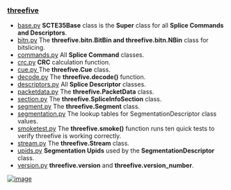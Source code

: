 ### [threefive](https://github.com/futzu/SCTE35-threefive/) 

* [base.py](https://github.com/futzu/SCTE35-threefive/blob/master/threefive/base.py)   __SCTE35Base__ class is the __Super__ class for all __Splice Commands and Descriptors__. 
* [bitn.py](https://github.com/futzu/SCTE35-threefive/blob/master/threefive/bitn.py)   The __threefive.bitn.BitBin and threefive.bitn.NBin__ class for bitslicing. 
* [commands.py](https://github.com/futzu/SCTE35-threefive/blob/master/threefive/commands.py)  All __Splice Command__ classes.
* [crc.py](https://github.com/futzu/scte35-threefive/blob/master/threefive/crc.py) __CRC__ calculation function.
* [cue.py ](https://github.com/futzu/SCTE35-threefive/blob/master/threefive/cue.py)   The __threefive.Cue__ class.
* [decode.py](https://github.com/futzu/SCTE35-threefive/blob/master/threefive/decode.py)   The __threefive.decode()__ function.
* [descriptors.py](https://github.com/futzu/SCTE35-threefive/blob/master/threefive/descriptors.py)   All __Splice Descriptor__ classes.
* [packetdata.py](https://github.com/futzu/threefive/blob/master/threefive/packetdata.py) The __threefive.PacketData__ class.
* [section.py](https://github.com/futzu/SCTE35-threefive/blob/master/threefive/section.py)   The __threefive.SpliceInfoSection__ class.
* [segment.py](https://github.com/futzu/SCTE35-threefive/blob/master/threefive/segment.py) The __threefive.Segment__ class.
* [segmentation.py](https://github.com/futzu/SCTE35-threefive/blob/master/threefive/segmentation.py)   The lookup tables for SegmentationDescriptor class values.
* [smoketest.py](https://github.com/futzu/threefive/blob/master/threefive/smoketest.py) The __threefive.smoke()__ function runs ten quick tests to verify threefive is working correctly.
* [stream.py](https://github.com/futzu/SCTE35-threefive/blob/master/threefive/stream.py)   The __threefive.Stream__ class.
* [upids.py](https://github.com/futzu/SCTE35-threefive/blob/master/threefive/upids.py)   __Segmentation Upids__ used by the __SegmentationDescriptor__ class.  
* [version.py](https://github.com/futzu/SCTE35-threefive/blob/master/threefive/version.py)  __threefive.version__ and __threefive.version_number__.














[![image](https://user-images.githubusercontent.com/52701496/180621223-d570b15b-b539-43dd-acc0-403033bb8107.png)](https://github.com/futzu/scte35-threefive/blob/master/threefive/crc.py)

